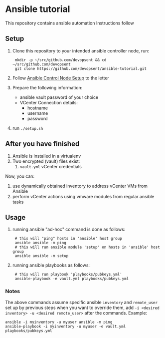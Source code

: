 # Ansible tutorial

This repository contains ansible automation 
Instructions follow

## Setup

1. Clone this repository to your intended ansible controller node, run:
        
        mkdir -p ~/src/github.com/devopsent && cd ~/src/github.com/devopsent
        git clone https://github.com/devopsent/ansible-tutorial.git
1. Follow [Ansible Control Node Setup](system/ANSIBLE_CONTROL_NODE.md) to the letter
1. Prepare the following information:
    * ansible vault password of your choice
    * VCenter Connection details:
        * hostname
        * username
        * password
1. run `./setup.sh`

## After you have finished

1. Ansible is installed in a virtualenv
1. Two encrypted (vault) files exist:
   1. `vault.yml` vCenter credentials

Now, you can:

1. use dynamically obtained inventory to address vCenter VMs from Ansible
1. perform vCenter actions using vmware modules from regular ansible tasks

## Usage

1. running ansible "ad-hoc" command is done as follows:
        
        # this will "ping" hosts in 'ansible' host group
        ansible ansible -m ping
        # this will run ansible module 'setup' on hosts in 'ansible' host group
        ansible ansible -m setup
1. running ansible playbooks as follows:
        
        # this will run playbook 'playbooks/pubkeys.yml'
        ansible-playbook -e vault.yml playbooks/pubkeys.yml

### Notes

The above commands assume specific ansible `inventory` and `remote_user` set up by previous steps
when you want to override them, add `-i <desired inventory> -u <desired remote_user>` after the commands.
Example:
```!bash
ansible -i myinventory -u myuser ansible -m ping
ansible-playbook -i myinventory -u myuser -e vault.yml playbooks/pubkeys.yml

```

